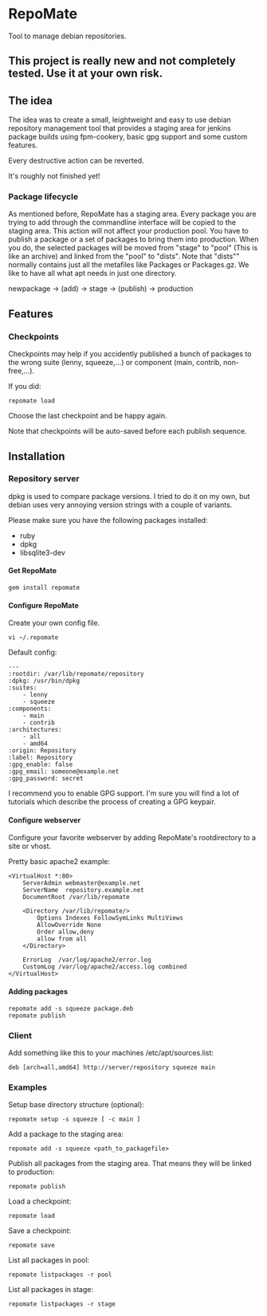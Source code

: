 # RepoMate

Tool to manage debian repositories.

## This project is really new and not completely tested. Use it at your own risk.


## The idea

The idea was to create a small, leightweight and easy to use debian repository management tool that provides a staging area for jenkins package builds using fpm-cookery, basic gpg support and some custom features.

Every destructive action can be reverted.

It's roughly not finished yet!

### Package lifecycle

As mentioned before, RepoMate has a staging area. Every package you are trying to add through the commandline interface will be copied to the staging area. This action will not affect your production pool.
You have to publish a package or a set of packages to bring them into production. When you do, the selected packages will be moved from "stage" to "pool" (This is like an archive) and linked from the "pool" to "dists".
Note that "dists"" normally contains just all the metafiles like Packages or Packages.gz.
We like to have all what apt needs in just one directory.

newpackage -> (add) -> stage -> (publish) -> production


## Features

### Checkpoints

Checkpoints may help if you accidently published a bunch of packages to the wrong suite (lenny, squeeze,…) or component (main, contrib, non-free,…).

If you did:

    repomate load

Choose the last checkpoint and be happy again.

Note that checkpoints will be auto-saved before each publish sequence.

## Installation

### Repository server

dpkg is used to compare package versions. I tried to do it on my own, but debian uses very annoying version strings with a couple of variants.

Please make sure you have the following packages installed:

* ruby
* dpkg
* libsqlite3-dev

#### Get RepoMate

    gem install repomate

#### Configure RepoMate

Create your own config file.

    vi ~/.repomate

Default config:

    ---
    :rootdir: /var/lib/repomate/repository
    :dpkg: /usr/bin/dpkg
    :suites:
        - lenny
        - squeeze
    :components:
        - main
        - contrib
    :architectures:
        - all
        - amd64
    :origin: Repository
    :label: Repository
    :gpg_enable: false
    :gpg_email: someone@example.net
    :gpg_password: secret

I recommend you to enable GPG support. I'm sure you will find a lot of tutorials which describe the process of creating a GPG keypair.

#### Configure webserver

Configure your favorite webserver by adding RepoMate's rootdirectory to a site or vhost.

Pretty basic apache2 example:

    <VirtualHost *:80>
        ServerAdmin webmaster@example.net
        ServerName  repository.example.net
        DocumentRoot /var/lib/repomate

        <Directory /var/lib/repomate/>
            Options Indexes FollowSymLinks MultiViews
            AllowOverride None
            Order allow,deny
            allow from all
        </Directory>

        ErrorLog  /var/log/apache2/error.log
        CustomLog /var/log/apache2/access.log combined
    </VirtualHost>

#### Adding packages

    repomate add -s squeeze package.deb
    repomate publish


### Client

Add something like this to your machines /etc/apt/sources.list:

    deb [arch=all,amd64] http://server/repository squeeze main


### Examples

Setup base directory structure (optional):

    repomate setup -s squeeze [ -c main ]

Add a package to the staging area:

    repomate add -s squeeze <path_to_packagefile>

Publish all packages from the staging area. That means they will be linked to production:

    repomate publish

Load a checkpoint:

    repomate load

Save a checkpoint:

    repomate save

List all packages in pool:

    repomate listpackages -r pool

List all packages in stage:

    repomate listpackages -r stage
